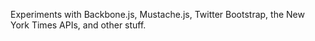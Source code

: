 Experiments with Backbone.js, Mustache.js, Twitter Bootstrap, the New York Times APIs, and other stuff.

